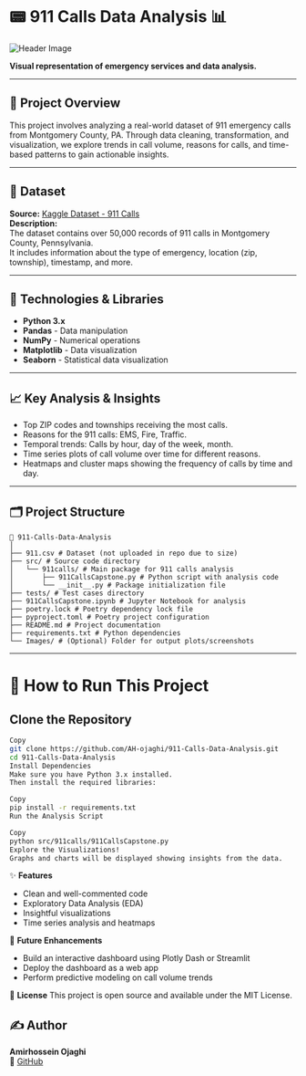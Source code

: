 # 📟 911 Calls Data Analysis 📊  
![Header Image](https://via.placeholder.com/1200x400.png?text=911+Calls+Data+Analysis+Header+Image)  

**Visual representation of emergency services and data analysis.**

---

## 🚀 Project Overview  
This project involves analyzing a real-world dataset of 911 emergency calls from Montgomery County, PA. Through data cleaning, transformation, and visualization, we explore trends in call volume, reasons for calls, and time-based patterns to gain actionable insights.

---

## 📂 Dataset  
**Source:** [Kaggle Dataset - 911 Calls](https://www.kaggle.com/datasets)  
**Description:**  
The dataset contains over 50,000 records of 911 calls in Montgomery County, Pennsylvania.  
It includes information about the type of emergency, location (zip, township), timestamp, and more.

---

## 🔧 Technologies & Libraries  
- **Python 3.x**  
- **Pandas** - Data manipulation  
- **NumPy** - Numerical operations  
- **Matplotlib** - Data visualization  
- **Seaborn** - Statistical data visualization  

---

## 📈 Key Analysis & Insights  
- Top ZIP codes and townships receiving the most calls.  
- Reasons for the 911 calls: EMS, Fire, Traffic.  
- Temporal trends: Calls by hour, day of the week, month.  
- Time series plots of call volume over time for different reasons.  
- Heatmaps and cluster maps showing the frequency of calls by time and day.  

---

## 🗂️ Project Structure  
```plaintext
📁 911-Calls-Data-Analysis
│
├── 911.csv # Dataset (not uploaded in repo due to size)
├── src/ # Source code directory
│   └── 911calls/ # Main package for 911 calls analysis
│       ├── 911CallsCapstone.py # Python script with analysis code
│       └── __init__.py # Package initialization file
├── tests/ # Test cases directory
├── 911CallsCapstone.ipynb # Jupyter Notebook for analysis
├── poetry.lock # Poetry dependency lock file
├── pyproject.toml # Poetry project configuration
├── README.md # Project documentation
├── requirements.txt # Python dependencies
└── Images/ # (Optional) Folder for output plots/screenshots
```
---
# 📝 How to Run This Project

## Clone the Repository
```bash
Copy
git clone https://github.com/AH-ojaghi/911-Calls-Data-Analysis.git
cd 911-Calls-Data-Analysis
Install Dependencies
Make sure you have Python 3.x installed.
Then install the required libraries:
```
```bash
Copy
pip install -r requirements.txt
Run the Analysis Script
```
```bash
Copy
python src/911calls/911CallsCapstone.py
Explore the Visualizations!
Graphs and charts will be displayed showing insights from the data.
```
✨ **Features**
- Clean and well-commented code
- Exploratory Data Analysis (EDA)
- Insightful visualizations
- Time series analysis and heatmaps

📌 **Future Enhancements**
- Build an interactive dashboard using Plotly Dash or Streamlit
- Deploy the dashboard as a web app
- Perform predictive modeling on call volume trends

📜 **License**
This project is open source and available under the MIT License.

## ✍️ Author  
**Amirhossein Ojaghi**  
🔗 [GitHub](https://github.com/AH-ojaghi)